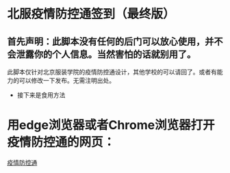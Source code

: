 北服疫情防控通签到（最终版）
===============
首先声明：此脚本没有任何的后门可以放心使用，并不会泄露你的个人信息。当然害怕的话就别用了。
---------------
此脚本仅针对北京服装学院的疫情防控通设计，其他学校的可以请回了。或者有能力的可以修改一下发布。无需注明出处。<br>

 * 接下来是食用方法
 # 用edge浏览器或者Chrome浏览器打开疫情防控通的网页：
 [疫情防控通](https://wx.bift.edu.cn/uc/wap/login "悬停显示") 



